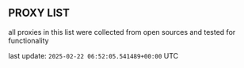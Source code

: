 ## PROXY LIST

all proxies in this list were collected from open sources and tested for functionality

last update: `2025-02-22 06:52:05.541489+00:00` UTC